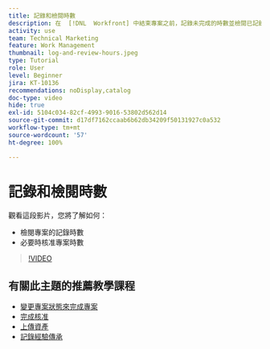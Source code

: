 ```yaml
---
title: 記錄和檢閱時數
description: 在  [!DNL  Workfront] 中結束專案之前，記錄未完成的時數並檢閱已記錄的時數。
activity: use
team: Technical Marketing
feature: Work Management
thumbnail: log-and-review-hours.jpeg
type: Tutorial
role: User
level: Beginner
jira: KT-10136
recommendations: noDisplay,catalog
doc-type: video
hide: true
exl-id: 5104c034-82cf-4993-9016-53802d562d14
source-git-commit: d17df7162ccaab6b62db34209f50131927c0a532
workflow-type: tm+mt
source-wordcount: '57'
ht-degree: 100%

---
```


# 記錄和檢閱時數

觀看這段影片，您將了解如何：

* 檢閱專案的記錄時數
* 必要時核准專案時數

>[!VIDEO](https://video.tv.adobe.com/v/3441069/?quality=12&learn=on&enablevpops)

## 有關此主題的推薦教學課程

* [變更專案狀態來完成專案](/help/manage-work/projects/change-the-project-status.md)
* [完成核准](/help/manage-work/close-a-project/complete-approvals.md)
* [上傳資產](/help/manage-work/close-a-project/upload-assets.md)
* [記錄經驗傳承](/help/manage-work/close-a-project/lessons-learned-from-closing-a-project.md)
